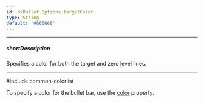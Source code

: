 ```yaml
---
id: dxBullet.Options.targetColor
type: String
default: '#666666'
---
```

---
##### shortDescription
Specifies a color for both the target and zero level lines.

---
#include common-colorlist

To specify a color for the bullet bar, use the [color](/api-reference/20%20Data%20Visualization%20Widgets/dxBullet/1%20Configuration/color.md '/Documentation/ApiReference/Data_Visualization_Widgets/dxBullet/Configuration/#color') property.